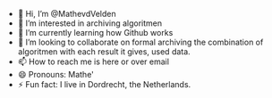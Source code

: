 - 👋 Hi, I’m @MathevdVelden
- 👀 I’m interested in archiving algoritmen
- 🌱 I’m currently learning how Github works
- 💞️ I’m looking to collaborate on formal archiving the combination of algoritmen with each result it gives, used data.
- 📫 How to reach me is here or over email
- 😄 Pronouns: Mathe'
- ⚡ Fun fact: I live in Dordrecht, the Netherlands.

<!---
MathevdVelden/MathevdVelden is a ✨ special ✨ repository because its `README.md` (this file) appears on your GitHub profile.
You can click the Preview link to take a look at your changes.
--->
